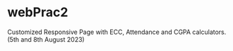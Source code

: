 # webPrac2
Customized Responsive Page with ECC, Attendance and CGPA calculators. (5th and 8th August 2023)
